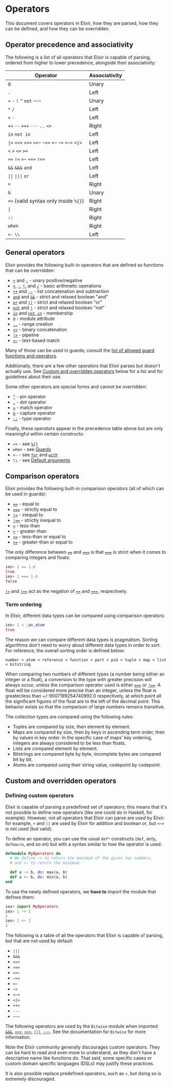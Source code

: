# Operators

This document covers operators in Elixir, how they are parsed, how they can be defined, and how they can be overridden.

## Operator precedence and associativity

The following is a list of all operators that Elixir is capable of parsing, ordered from higher to lower precedence, alongside their associativity:

Operator                                                                                 | Associativity
------------------------------------------------------| -------------
`@`                                                   | Unary
`.`                                                   | Left
`+` `-` `!` `^` `not` `~~~`                           | Unary
`*` `/`                                               | Left
`+` `-`                                               | Left
`++` `--` `+++` `---` `..` `<>`                       | Right
`in` `not in`                                         | Left
`\|>` `<<<` `>>>` `<<~` `~>>` `<~` `~>` `<~>` `<\|>`  | Left
`<` `>` `<=` `>=`                                     | Left
`==` `!=` `=~` `===` `!==`                            | Left
`&&` `&&&` `and`                                      | Left
`\|\|` `\|\|\|` `or`                                  | Left
`=`                                                   | Right
`&`                                                   | Unary
`=>` (valid syntax only inside `%{}`)                 | Right
`\|`                                                  | Right
`::`                                                  | Right
`when`                                                | Right
`<-` `\\`                                             | Left

## General operators

Elixir provides the following built-in operators that are defined as functions that can be overridden:

  * [`+`](`+/1`) and [`-`](`-/1`) - unary positive/negative
  * [`+`](`+/2`), [`-`](`-/2`), [`*`](`*/2`), and [`/`](`//2`) - basic arithmetic operations
  * [`++`](`++/2`) and [`--`](`--/2`) - list concatenation and subtraction
  * [`and`](`and/2`) and [`&&`](`&&/2`) - strict and relaxed boolean "and"
  * [`or`](`or/2`) and [`||`](`||/2`) - strict and relaxed boolean "or"
  * [`not`](`not/1`) and [`!`](`!/1`) - strict and relaxed boolean "not"
  * [`in`](`in/2`) and [`not in`](`in/2`) - membership
  * [`@`](`@/1`) - module attribute
  * [`..`](`../2`) - range creation
  * [`<>`](`<>/2`) - binary concatenation
  * [`|>`](`|>/2`) - pipeline
  * [`=~`](`=~/2`) - text-based match

Many of those can be used in guards; consult the [list of allowed guard functions and operators](patterns-and-guards.md#list-of-allowed-functions-and-operators).

Additionally, there are a few other operators that Elixir parses but doesn't actually use.
See [Custom and overridden operators](#custom-and-overridden-operators) below for a list and for guidelines about their use.

Some other operators are special forms and cannot be overridden:

  * [`^`](`^/1`) - pin operator
  * [`.`](`./2`) - dot operator
  * [`=`](`=/2`) - match operator
  * [`&`](`&/1`) - capture operator
  * [`::`](`Kernel.SpecialForms.::/2`) - type operator

Finally, these operators appear in the precedence table above but are only meaningful within certain constructs:

  * `=>` - see [`%{}`](`%{}/1`)
  * `when` - see [Guards](patterns-and-guards.md#guards)
  * `<-` - see [`for`](`for/1`) and [`with`](`with/1`)
  * `\\` - see [Default arguments](Kernel.html#def/2-default-arguments)

## Comparison operators

Elixir provides the following built-in comparison operators (all of which can be used in guards):

  * [`==`](`==/2`) - equal to
  * [`===`](`===/2`) - strictly equal to
  * [`!=`](`!=/2`) - inequal to
  * [`!==`](`!==/2`) - strictly inequal to
  * [`<`](`</2`) - less-than
  * [`>`](`>/2`) - greater-than
  * [`<=`](`<=/2`) - less-than or equal to
  * [`>=`](`>=/2`) - greater-than or equal to

The only difference between [`==`](`==/2`) and [`===`](`===/2`) is that [`===`](`===/2`) is strict when it comes to comparing integers and floats:

```elixir
iex> 1 == 1.0
true
iex> 1 === 1.0
false
```

[`!=`](`!=/2`) and [`!==`](`!==/2`) act as the negation of [`==`](`==/2`) and [`===`](`===/2`), respectively.

### Term ordering

In Elixir, different data types can be compared using comparison operators:

```elixir
iex> 1 < :an_atom
true
```

The reason we can compare different data types is pragmatism. Sorting algorithms don't need to worry about different data types in order to sort. For reference, the overall sorting order is defined below:

```
number < atom < reference < function < port < pid < tuple < map < list < bitstring
```

When comparing two numbers of different types (a number being either an integer or a float), a conversion to the type with greater precision will always occur, unless the comparison operator used is either [`===`](`===/2`) or [`!==`](`!==/2`). A float will be considered more precise than an integer, unless the float is greater/less than +/-9007199254740992.0 respectively, at which point all the significant figures of the float are to the left of the decimal point. This behavior exists so that the comparison of large numbers remains transitive.

The collection types are compared using the following rules:

* Tuples are compared by size, then element by element.
* Maps are compared by size, then by keys in ascending term order, then by values in key order. In the specific case of maps' key ordering, integers are always considered to be less than floats.
* Lists are compared element by element.
* Bitstrings are compared byte by byte, incomplete bytes are compared bit by bit.
* Atoms are compared using their string value, codepoint by codepoint.

## Custom and overridden operators

### Defining custom operators

Elixir is capable of parsing a predefined set of operators; this means that it's not possible to define new operators (like one could do in Haskell, for example). However, not all operators that Elixir can parse are *used* by Elixir: for example, `+` and `||` are used by Elixir for addition and boolean *or*, but `<~>` is not used (but valid).

To define an operator, you can use the usual `def*` constructs (`def`, `defp`, `defmacro`, and so on) but with a syntax similar to how the operator is used:

```elixir
defmodule MyOperators do
  # We define ~> to return the maximum of the given two numbers,
  # and <~ to return the minimum.

  def a ~> b, do: max(a, b)
  def a <~ b, do: min(a, b)
end
```

To use the newly defined operators, we **have to** import the module that defines them:

```elixir
iex> import MyOperators
iex> 1 ~> 2
2
iex> 1 <~ 2
1
```

The following is a table of all the operators that Elixir is capable of parsing, but that are not used by default:

  * `|||`
  * `&&&`
  * `<<<`
  * `>>>`
  * `<<~`
  * `~>>`
  * `<~`
  * `~>`
  * `<~>`
  * `<|>`
  * `+++`
  * `---`
  * `~~~`

The following operators are used by the `Bitwise` module when imported: [`&&&`](`Bitwise.&&&/2`), [`<<<`](`Bitwise.<<</2`), [`>>>`](`Bitwise.>>>/2`), [`|||`](`Bitwise.|||/2`), [`~~~`](`Bitwise.~~~/1`). See the documentation for `Bitwise` for more information.

Note the Elixir community generally discourages custom operators. They can be hard to read and even more to understand, as they don't have a descriptive name like functions do. That said, some specific cases or custom domain specific languages (DSLs) may justify these practices.

It is also possible replace predefined operators, such as `+`, but doing so is extremely discouraged.
